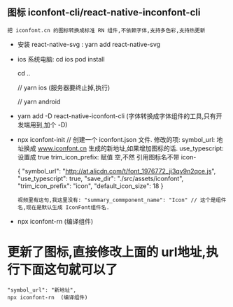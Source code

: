 ##  图标 iconfont-cli/react-native-inconfont-cli
    把 iconfont.cn 的图标转换成标准 RN 组件,不依赖字体,支持多色彩,支持热更新

  * 安装 react-native-svg :
    yarn add react-native-svg
  * ios 系统电脑: 
    cd ios
    pod install

    cd ..

    // yarn ios (服务器要终止掉,执行)

    // yarn android

  * yarn add -D react-native-iconfont-cli  (字体转换成字体组件的工具,只有开发端用到,加个 -D)
    
  * npx iconfont-init   // 创建一个 iconfont.json 文件.
		修改的项:
			symbol_url:  地址换成 www.iconfont.cn 生成的新地址,如果增加图标的话.
			use_typescript: 设置成 true
			trim_icon_prefix: 赋值 空,不然 引用图标名不带 icon-
			
    {
			"symbol_url": "http://at.alicdn.com/t/font_1976772_ji3qv9n2qce.js",
			"use_typescript": true,
			"save_dir": "./src/assets/iconfont",
			"trim_icon_prefix": "icon",
			"default_icon_size": 18
		}

        视频里有这句,我这里没有: "summary_commponent_name": "Icon" // 这个是组件名,现在是默认生成 IconFont组件名.
  * npx iconfont-rn  (编译组件)


#	更新了图标,直接修改上面的 url地址,执行下面这句就可以了
	"symbol_url": "新地址",	
    npx iconfont-rn  (编译组件)

